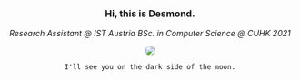 <div align="center">

### Hi, this is Desmond. 

*Research Assistant @ IST Austria*
*BSc. in Computer Science @ CUHK 2021*

<a href="https://desmondlzy.me/">
<img src="https://desmondlzy.github.io/assets/images/prism.jpg" style="border-radius: 6px"></img>
</a>

```
I'll see you on the dark side of the moon.
```
</div>
